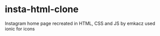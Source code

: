 # insta-html-clone
 Instagram home page recreated in HTML, CSS and JS by emkacz
used ionic for icons